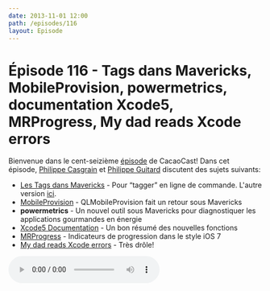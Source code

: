 ```yaml
---
date: 2013-11-01 12:00
path: /episodes/116
layout: Episode
---
```

# Épisode 116 - Tags dans Mavericks, MobileProvision, powermetrics, documentation Xcode5, MRProgress, My dad reads Xcode errors
<p>Bienvenue dans le cent-seizième <a href="https://archive.org/download/cacaocast/cacaocast_116.m4a" title="CacaoCast Episode 116">épisode</a> de CacaoCast! Dans cet épisode, <a href="http://www.twitter.com/philippec" title="Philippe Casgrain sur Twitter">Philippe Casgrain</a> et <a href="http://www.twitter.com/philippeguitard" title="Philippe Guitard sur Twitter">Philippe Guitard</a> discutent des sujets suivants:</p>
<ul><li><a href="https://github.com/schwa/half-moon-tagging" title="Les Tags dans Mavericks">Les Tags dans Mavericks</a> - Pour &ldquo;tagger&rdquo; en ligne de commande. L'autre version <a href="https://github.com/jdberry/tag" title="Autre version">ici</a>.</li>
<li><a href="https://github.com/chockenberry/Provisioning" title="MobileProvision">MobileProvision</a> - QLMobileProvision fait un retour sous Mavericks</li>
<li><strong>powermetrics</strong> - Un nouvel outil sous Mavericks pour diagnostiquer les applications gourmandes en énergie</li>
<li><a href="http://confusatory.org/post/63488534619/documentation-in-xcode-5" title="Xcode5 Documentation">Xcode5 Documentation</a> - Un bon résumé des nouvelles fonctions</li>
<li><a href="https://github.com/mrackwitz/MRProgress" title="MRProgress">MRProgress</a> - Indicateurs de progression dans le style iOS 7</li>
<li><a href="http://errorchucking.tumblr.com" title="My dad reads Xcode errors">My dad reads Xcode errors</a> - Très drôle!</li>
</ul>
<p><audio controls><source src="https://archive.org/download/cacaocast/cacaocast_116.m4a" type="audio/mpeg"><source src="https://archive.org/download/cacaocast/cacaocast_116.m4a" type="audio/mp4">Votre navigateur ne supporte pas l'élément audio / Your browser does not support the audio element.</audio></p>
